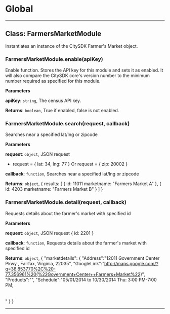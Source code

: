 # Global





* * *

## Class: FarmersMarketModule
Instantiates an instance of the CitySDK Farmer's Market object.

### FarmersMarketModule.enable(apiKey) 

Enable function. Stores the API key for this module and sets it as enabled.  It will also compare the CitySDK core's version number to the minimum number required as specified for this module.

**Parameters**

**apiKey**: `string`, The census API key.

**Returns**: `boolean`, True if enabled, false is not enabled.

### FarmersMarketModule.search(request, callback) 

Searches near a specified lat/lng or zipcode

**Parameters**

**request**: `object`, JSON request * request = { lat: 34, lng: 77 }Orrequest = { zip: 20002 }

**callback**: `function`, Searches near a specified lat/lng or zipcode

**Returns**: `object`, {     results: [         {             id: 11011             marketname: "Farmers Market A"         },         {             id: 4203             marketname: "Farmers Market B"         }     ]}

### FarmersMarketModule.detail(request, callback) 

Requests details about the farmer's market with specified id

**Parameters**

**request**: `object`, JSON request{                     id: 2201                 }

**callback**: `function`, Requests details about the farmer's market with specified id

**Returns**: `object`, {     "marketdetails": {                     "Address":"12011 Government Center Pkwy , Fairfax, Virginia, 22035",                     "GoogleLink":"http://maps.google.com/?q=38.853770%2C%20-77.356961%20(%22Government+Center++Farmers+Market%22)",                     "Products":"",                     "Schedule":"05/01/2014 to 10/30/2014 Thu: 3:00 PM-7:00 PM;<br> <br> <br> "                     }}



* * *










